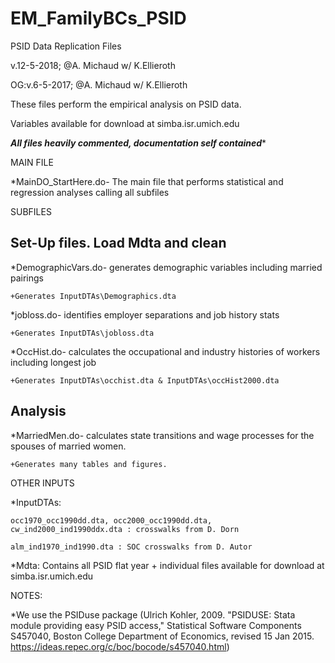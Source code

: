 # EM_FamilyBCs_PSID

PSID Data Replication Files  

v.12-5-2018; @A. Michaud  w/ K.Ellieroth

OG:v.6-5-2017; @A. Michaud  w/ K.Ellieroth


These files perform the empirical analysis on PSID data.

Variables available for download at simba.isr.umich.edu

***All files heavily commented, documentation self contained****

MAIN FILE

*MainDO_StartHere.do- The main file that performs statistical and regression analyses calling all subfiles

SUBFILES

Set-Up files. Load Mdta and clean
---------------------------------

*DemographicVars.do- generates demographic variables including married pairings

	+Generates InputDTAs\Demographics.dta
	
*jobloss.do- identifies employer separations and job history stats

	+Generates InputDTAs\jobloss.dta
	
*OccHist.do- calculates the occupational and industry histories of workers including longest job

	+Generates InputDTAs\occhist.dta & InputDTAs\occHist2000.dta

Analysis
---------------------------------

*MarriedMen.do- calculates state transitions and wage processes for the spouses of married women.

	+Generates many tables and figures.

OTHER INPUTS

*InputDTAs:

	occ1970_occ1990dd.dta, occ2000_occ1990dd.dta, cw_ind2000_ind1990ddx.dta : crosswalks from D. Dorn
	
	alm_ind1970_ind1990.dta : SOC crosswalks from D. Autor
	
*Mdta: Contains all PSID flat year + individual files available for download at simba.isr.umich.edu

NOTES:

*We use the PSIDuse package (Ulrich Kohler, 2009. "PSIDUSE: Stata module providing easy PSID access," Statistical Software Components
S457040, Boston College Department of Economics, revised 15 Jan 2015. <https://ideas.repec.org/c/boc/bocode/s457040.html>)
